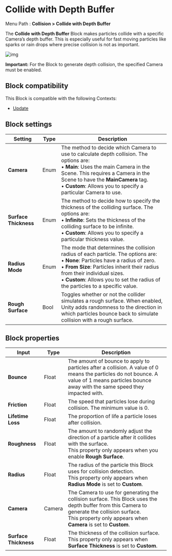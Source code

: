 # Collide with Depth Buffer

Menu Path : **Collision > Collide with Depth Buffer**

The **Collide with Depth Buffer** Block makes particles collide with a specific Camera’s depth buffer. This is especially useful for fast moving particles like sparks or rain drops where precise collision is not as important.

![img](Images/Block-CollideWithDepthBufferMain.png)

**Important:** For the Block to generate depth collision, the specified Camera must be enabled.

## Block compatibility

This Block is compatible with the following Contexts:

- [Update](Context-Update.md)

## Block settings

| **Setting**           | **Type** | **Description**                                              |
| --------------------- | -------- | ------------------------------------------------------------ |
| **Camera**            | Enum     | The method to decide which Camera to use to calculate depth collision. The options are:<br/>&#8226; **Main**: Uses the main Camera in the Scene. This requires a Camera in the Scene to have the **MainCamera** tag.<br/>&#8226; **Custom**: Allows you to specify a particular Camera to use. |
| **Surface Thickness** | Enum     | The method to decide how to specify the thickness of the colliding surface. The options are:<br/>&#8226; **Infinite**: Sets the thickness of the colliding surface to be infinite.<br/>&#8226; **Custom**: Allows you to specify a particular thickness value. |
| **Radius Mode**       | Enum     | The mode that determines the collision radius of each particle. The options are:<br/>&#8226; **None**: Particles have a radius of zero.<br/>&#8226; **From Size**: Particles inherit their radius from their individual sizes.<br/>&#8226; **Custom**: Allows you to set the radius of the particles to a specific value. |
| **Rough Surface**     | Bool     | Toggles whether or not the collider simulates a rough surface. When enabled, Unity adds randomness to the direction in which particles bounce back to simulate collision with a rough surface. |

## Block properties

| **Input**             | **Type** | **Description**                                              |
| --------------------- | -------- | ------------------------------------------------------------ |
| **Bounce**            | Float    | The amount of bounce to apply to particles after a collision. A value of 0 means the particles do not bounce. A value of 1 means particles bounce away with the same speed they impacted with. |
| **Friction**          | Float    | The speed that particles lose during collision. The minimum value is 0. |
| **Lifetime Loss**     | Float    | The proportion of life a particle loses after collision.     |
| **Roughness**         | Float    | The amount to randomly adjust the direction of a particle after it collides with the surface.<br/>This property only appears when you enable **Rough Surface**. |
| **Radius**            | Float    | The radius of the particle this Block uses for collision detection.<br/>This property only appears when **Radius Mode** is set to **Custom**. |
| **Camera**            | Camera   | The Camera to use for generating the collision surface. This Block uses the depth buffer from this Camera to generate the collision surface.<br/>This property only appears when **Camera** is set to **Custom**. |
| **Surface Thickness** | Float    | The thickness of the collision surface. <br/>This property only appears when **Surface Thickness** is set to **Custom**. |
